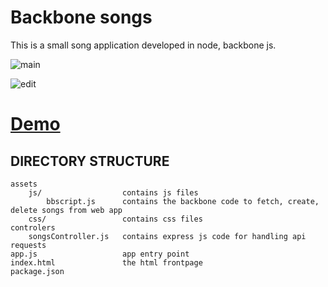 Backbone songs
===============================

This is a small song application developed in node, backbone js. 

![main](http://backbone-song.softhem.se/assets/images/screenshot.png) 

![edit](http://backbone-song.softhem.se/assets/images/edit.png) 



# [Demo](http://backbone-song.softhem.se/)


DIRECTORY STRUCTURE
-------------------

```
assets
    js/                  contains js files
        bbscript.js      contains the backbone code to fetch, create, delete songs from web app
    css/                 contains css files
controlers
    songsController.js   contains express js code for handling api requests
app.js                   app entry point
index.html               the html frontpage
package.json
```
